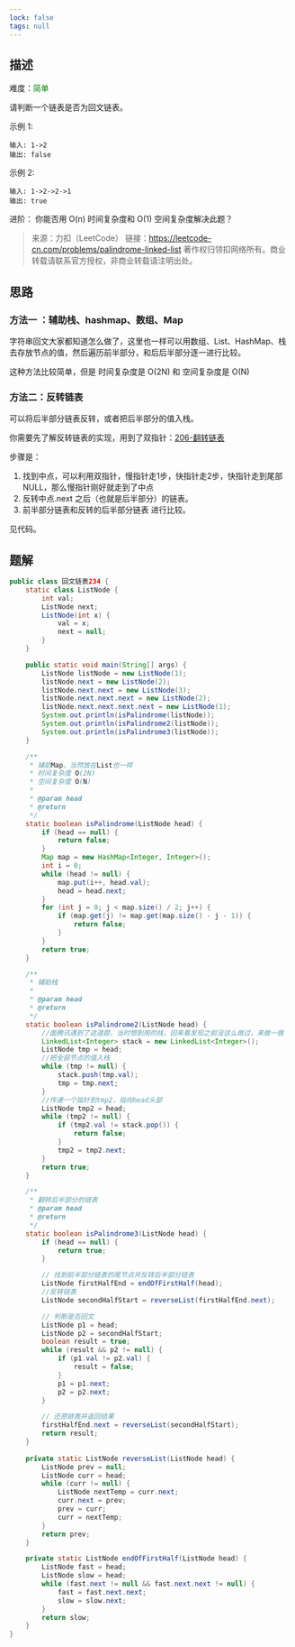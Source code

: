 ```yaml
---
lock: false
tags: null
---
```

## 描述

难度：<span style="color:green">简单</span>

请判断一个链表是否为回文链表。

示例 1:

```
输入: 1->2
输出: false
```


示例 2:

```
输入: 1->2->2->1
输出: true
```


进阶：
你能否用 O(n) 时间复杂度和 O(1) 空间复杂度解决此题？

> 来源：力扣（LeetCode）
> 链接：https://leetcode-cn.com/problems/palindrome-linked-list
> 著作权归领扣网络所有。商业转载请联系官方授权，非商业转载请注明出处。

## 思路

### 方法一 ：辅助栈、hashmap、数组、Map

字符串回文大家都知道怎么做了，这里也一样可以用数组、List、HashMap、栈去存放节点的值，然后遍历前半部分，和后后半部分逐一进行比较。

这种方法比较简单，但是 时间复杂度是 O(2N) 和 空间复杂度是 O(N)

### 方法二：反转链表

可以将后半部分链表反转，或者把后半部分的值入栈。

你需要先了解反转链表的实现，用到了双指针：[206-翻转链表](articles\算法\206-翻转链表.md) 

步骤是：

1. 找到中点，可以利用双指针，慢指针走1步，快指针走2步，快指针走到尾部NULL，那么慢指针刚好就走到了中点
2. 反转中点.next 之后（也就是后半部分）的链表。
3. 前半部分链表和反转的后半部分链表 进行比较。

见代码。

## 题解

```java
public class 回文链表234 {
    static class ListNode {
        int val;
        ListNode next;
        ListNode(int x) {
            val = x;
            next = null;
        }
    }

    public static void main(String[] args) {
        ListNode listNode = new ListNode(1);
        listNode.next = new ListNode(2);
        listNode.next.next = new ListNode(3);
        listNode.next.next.next = new ListNode(2);
        listNode.next.next.next.next = new ListNode(1);
        System.out.println(isPalindrome(listNode));
        System.out.println(isPalindrome2(listNode));
        System.out.println(isPalindrome3(listNode));
    }

    /**
     * 辅助Map，当然放在List也一样
     * 时间复杂度 O(2N)
     * 空间复杂度 O(N)
     *
     * @param head
     * @return
     */
    static boolean isPalindrome(ListNode head) {
        if (head == null) {
            return false;
        }
        Map map = new HashMap<Integer, Integer>();
        int i = 0;
        while (head != null) {
            map.put(i++, head.val);
            head = head.next;
        }
        for (int j = 0; j < map.size() / 2; j++) {
            if (map.get(j) != map.get(map.size() - j - 1)) {
                return false;
            }
        }
        return true;
    }

    /**
     * 辅助栈
     *
     * @param head
     * @return
     */
    static boolean isPalindrome2(ListNode head) {
        //面腾讯遇到了这道题，当时想到用的栈，回来看发现之前没这么做过，来做一做
        LinkedList<Integer> stack = new LinkedList<Integer>();
        ListNode tmp = head;
        //把全部节点的值入栈
        while (tmp != null) {
            stack.push(tmp.val);
            tmp = tmp.next;
        }
        //传递一个指针到tmp2，指向head头部
        ListNode tmp2 = head;
        while (tmp2 != null) {
            if (tmp2.val != stack.pop()) {
                return false;
            }
            tmp2 = tmp2.next;
        }
        return true;
    }

    /**
     * 翻转后半部分的链表
     * @param head
     * @return
     */
    static boolean isPalindrome3(ListNode head) {
        if (head == null) {
            return true;
        }

        // 找到前半部分链表的尾节点并反转后半部分链表
        ListNode firstHalfEnd = endOfFirstHalf(head);
        //反转链表
        ListNode secondHalfStart = reverseList(firstHalfEnd.next);

        // 判断是否回文
        ListNode p1 = head;
        ListNode p2 = secondHalfStart;
        boolean result = true;
        while (result && p2 != null) {
            if (p1.val != p2.val) {
                result = false;
            }
            p1 = p1.next;
            p2 = p2.next;
        }

        // 还原链表并返回结果
        firstHalfEnd.next = reverseList(secondHalfStart);
        return result;
    }
	
    private static ListNode reverseList(ListNode head) {
        ListNode prev = null;
        ListNode curr = head;
        while (curr != null) {
            ListNode nextTemp = curr.next;
            curr.next = prev;
            prev = curr;
            curr = nextTemp;
        }
        return prev;
    }

    private static ListNode endOfFirstHalf(ListNode head) {
        ListNode fast = head;
        ListNode slow = head;
        while (fast.next != null && fast.next.next != null) {
            fast = fast.next.next;
            slow = slow.next;
        }
        return slow;
    }
}
```

